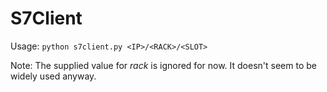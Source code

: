 # S7Client
Usage: ```python s7client.py <IP>/<RACK>/<SLOT>```

Note: The supplied value for _rack_ is ignored for now. It doesn't seem to be widely used anyway.
